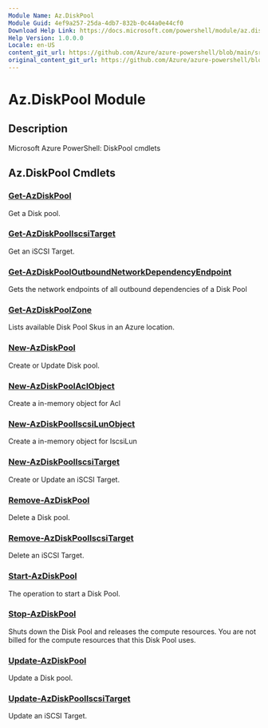 ```yaml
---
Module Name: Az.DiskPool
Module Guid: 4ef9a257-25da-4db7-832b-0c44a0e44cf0
Download Help Link: https://docs.microsoft.com/powershell/module/az.diskpool
Help Version: 1.0.0.0
Locale: en-US
content_git_url: https://github.com/Azure/azure-powershell/blob/main/src/DiskPool/help/Az.DiskPool.md
original_content_git_url: https://github.com/Azure/azure-powershell/blob/main/src/DiskPool/help/Az.DiskPool.md
---
```


# Az.DiskPool Module
## Description
Microsoft Azure PowerShell: DiskPool cmdlets

## Az.DiskPool Cmdlets
### [Get-AzDiskPool](Get-AzDiskPool.md)
Get a Disk pool.

### [Get-AzDiskPoolIscsiTarget](Get-AzDiskPoolIscsiTarget.md)
Get an iSCSI Target.

### [Get-AzDiskPoolOutboundNetworkDependencyEndpoint](Get-AzDiskPoolOutboundNetworkDependencyEndpoint.md)
Gets the network endpoints of all outbound dependencies of a Disk Pool

### [Get-AzDiskPoolZone](Get-AzDiskPoolZone.md)
Lists available Disk Pool Skus in an Azure location.

### [New-AzDiskPool](New-AzDiskPool.md)
Create or Update Disk pool.

### [New-AzDiskPoolAclObject](New-AzDiskPoolAclObject.md)
Create a in-memory object for Acl

### [New-AzDiskPoolIscsiLunObject](New-AzDiskPoolIscsiLunObject.md)
Create a in-memory object for IscsiLun

### [New-AzDiskPoolIscsiTarget](New-AzDiskPoolIscsiTarget.md)
Create or Update an iSCSI Target.

### [Remove-AzDiskPool](Remove-AzDiskPool.md)
Delete a Disk pool.

### [Remove-AzDiskPoolIscsiTarget](Remove-AzDiskPoolIscsiTarget.md)
Delete an iSCSI Target.

### [Start-AzDiskPool](Start-AzDiskPool.md)
The operation to start a Disk Pool.

### [Stop-AzDiskPool](Stop-AzDiskPool.md)
Shuts down the Disk Pool and releases the compute resources.
You are not billed for the compute resources that this Disk Pool uses.

### [Update-AzDiskPool](Update-AzDiskPool.md)
Update a Disk pool.

### [Update-AzDiskPoolIscsiTarget](Update-AzDiskPoolIscsiTarget.md)
Update an iSCSI Target.

